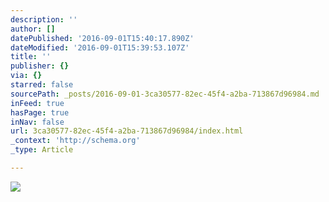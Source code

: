 ```yaml
---
description: ''
author: []
datePublished: '2016-09-01T15:40:17.890Z'
dateModified: '2016-09-01T15:39:53.107Z'
title: ''
publisher: {}
via: {}
starred: false
sourcePath: _posts/2016-09-01-3ca30577-82ec-45f4-a2ba-713867d96984.md
inFeed: true
hasPage: true
inNav: false
url: 3ca30577-82ec-45f4-a2ba-713867d96984/index.html
_context: 'http://schema.org'
_type: Article

---
```

![](https://the-grid-user-content.s3-us-west-2.amazonaws.com/ea5aa6b0-37e4-49f9-bed9-c2123210b097.jpg)